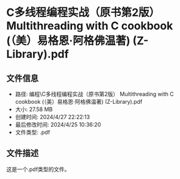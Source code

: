 ﻿# C多线程编程实战（原书第2版） Multithreading with C cookbook (（美）易格恩·阿格佛温著) (Z-Library).pdf

## 文件信息
- 路径: 编程\C多线程编程实战（原书第2版） Multithreading with C cookbook (（美）易格恩·阿格佛温著) (Z-Library).pdf
- 大小: 27.58 MB
- 创建时间: 2024/4/27 22:22:13
- 最后修改时间: 2024/4/25 10:36:20
- 文件类型: .pdf

## 文件描述
这是一个.pdf类型的文件。

